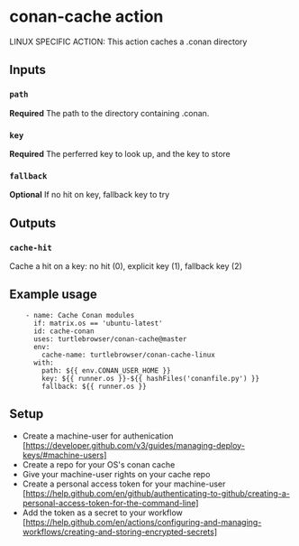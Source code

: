 # conan-cache action

LINUX SPECIFIC ACTION: This action caches a .conan directory

## Inputs

### `path`

**Required** The path to the directory containing .conan.

### `key`

**Required** The perferred key to look up, and the key to store

### `fallback`

**Optional** If no hit on key, fallback key to try

## Outputs

### `cache-hit`

Cache a hit on a key: no hit (0), explicit key (1), fallback key (2)

## Example usage
~~~~
    - name: Cache Conan modules
      if: matrix.os == 'ubuntu-latest'
      id: cache-conan
      uses: turtlebrowser/conan-cache@master
      env:
        cache-name: turtlebrowser/conan-cache-linux
      with:
        path: ${{ env.CONAN_USER_HOME }}
        key: ${{ runner.os }}-${{ hashFiles('conanfile.py') }}
        fallback: ${{ runner.os }}
~~~~

## Setup
* Create a machine-user for authenication [https://developer.github.com/v3/guides/managing-deploy-keys/#machine-users]
* Create a repo for your OS's conan cache
* Give your machine-user rights on your cache repo
* Create a personal access token for your machine-user [https://help.github.com/en/github/authenticating-to-github/creating-a-personal-access-token-for-the-command-line]
* Add the token as a secret to your workflow [https://help.github.com/en/actions/configuring-and-managing-workflows/creating-and-storing-encrypted-secrets]
